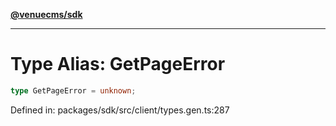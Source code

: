 [**@venuecms/sdk**](../Index.md)

***

# Type Alias: GetPageError

```ts
type GetPageError = unknown;
```

Defined in: packages/sdk/src/client/types.gen.ts:287

